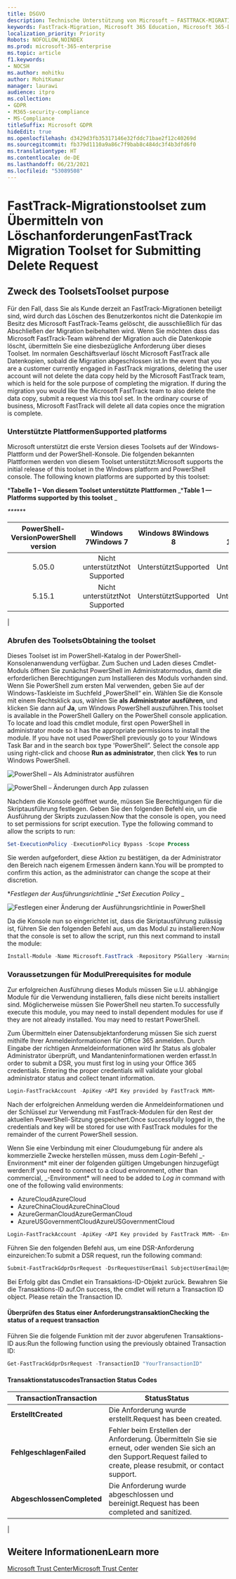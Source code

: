 ```yaml
---
title: DSGVO
description: Technische Unterstützung von Microsoft – FASTTRACK-MIGRATIONSTOOLSET ZUM ÜBERMITTELN VON LÖSCHANFORDERUNGEN
keywords: FastTrack-Migration, Microsoft 365 Education, Microsoft 365-Dokumentation, DSGVO
localization_priority: Priority
Robots: NOFOLLOW,NOINDEX
ms.prod: microsoft-365-enterprise
ms.topic: article
f1.keywords:
- NOCSH
ms.author: mohitku
author: MohitKumar
manager: laurawi
audience: itpro
ms.collection:
- GDPR
- M365-security-compliance
- MS-Compliance
titleSuffix: Microsoft GDPR
hideEdit: true
ms.openlocfilehash: d3429d3fb35317146e32fddc71bae2f12c40269d
ms.sourcegitcommit: fb379d1110a9a86c7f9bab8c484dc3f4b3dfd6f0
ms.translationtype: HT
ms.contentlocale: de-DE
ms.lasthandoff: 06/23/2021
ms.locfileid: "53089508"
---
```

# <a name="fasttrack-migration-toolset-for-submitting-delete-request"></a><span data-ttu-id="b642b-104">FastTrack-Migrationstoolset zum Übermitteln von Löschanforderungen</span><span class="sxs-lookup"><span data-stu-id="b642b-104">FastTrack Migration Toolset for Submitting Delete Request</span></span>

## <a name="toolset-purpose"></a><span data-ttu-id="b642b-105">Zweck des Toolsets</span><span class="sxs-lookup"><span data-stu-id="b642b-105">Toolset purpose</span></span>

<span data-ttu-id="b642b-p101">Für den Fall, dass Sie als Kunde derzeit an FastTrack-Migrationen beteiligt sind, wird durch das Löschen des Benutzerkontos nicht die Datenkopie im Besitz des Microsoft FastTrack-Teams gelöscht, die ausschließlich für das Abschließen der Migration beibehalten wird. Wenn Sie möchten dass das Microsoft FastTrack-Team während der Migration auch die Datenkopie löscht, übermitteln Sie eine diesbezügliche Anforderung über dieses Toolset. Im normalen Geschäftsverlauf löscht Microsoft FastTrack alle Datenkopien, sobald die Migration abgeschlossen ist.</span><span class="sxs-lookup"><span data-stu-id="b642b-p101">In the event that you are a customer currently engaged in FastTrack migrations, deleting the user account will not delete the data copy held by the Microsoft FastTrack team, which is held for the sole purpose of completing the migration. If during the migration you would like the Microsoft FastTrack team to also delete the data copy, submit a request via this tool set. In the ordinary course of business, Microsoft FastTrack will delete all data copies once the migration is complete.</span></span>

### <a name="supported-platforms"></a><span data-ttu-id="b642b-109">Unterstützte Plattformen</span><span class="sxs-lookup"><span data-stu-id="b642b-109">Supported platforms</span></span>

<span data-ttu-id="b642b-p102">Microsoft unterstützt die erste Version dieses Toolsets auf der Windows-Plattform und der PowerShell-Konsole. Die folgenden bekannten Plattformen werden von diesem Toolset unterstützt:</span><span class="sxs-lookup"><span data-stu-id="b642b-p102">Microsoft supports the initial release of this  toolset in the Windows platform and PowerShell console. The following known platforms are supported by this toolset:</span></span>

<span data-ttu-id="b642b-112">\***Tabelle 1 – Von diesem Toolset unterstützte Plattformen** _</span><span class="sxs-lookup"><span data-stu-id="b642b-112">\***Table 1 — Platforms supported by this toolset** _</span></span>

<span data-ttu-id="b642b-113">_\*\*\*</span><span class="sxs-lookup"><span data-stu-id="b642b-113">_\*\*\*</span></span>

|<span data-ttu-id="b642b-114">PowerShell-Version</span><span class="sxs-lookup"><span data-stu-id="b642b-114">PowerShell version</span></span>|<span data-ttu-id="b642b-115">Windows 7</span><span class="sxs-lookup"><span data-stu-id="b642b-115">Windows 7</span></span>|<span data-ttu-id="b642b-116">Windows 8</span><span class="sxs-lookup"><span data-stu-id="b642b-116">Windows 8</span></span>|<span data-ttu-id="b642b-117">Windows 10</span><span class="sxs-lookup"><span data-stu-id="b642b-117">Windows 10</span></span>|<span data-ttu-id="b642b-118">Windows Server 2012</span><span class="sxs-lookup"><span data-stu-id="b642b-118">Windows Server 2012</span></span>|<span data-ttu-id="b642b-119">Windows Server 2016</span><span class="sxs-lookup"><span data-stu-id="b642b-119">Windows Server 2016</span></span>|
|:---:|:---:|:---:|:---:|:---:|:---:|
|<span data-ttu-id="b642b-120">5.0</span><span class="sxs-lookup"><span data-stu-id="b642b-120">5.0</span></span>|<span data-ttu-id="b642b-121">Nicht unterstützt</span><span class="sxs-lookup"><span data-stu-id="b642b-121">Not Supported</span></span>|<span data-ttu-id="b642b-122">Unterstützt</span><span class="sxs-lookup"><span data-stu-id="b642b-122">Supported</span></span>|<span data-ttu-id="b642b-123">Unterstützt</span><span class="sxs-lookup"><span data-stu-id="b642b-123">Supported</span></span>|<span data-ttu-id="b642b-124">Unterstützt</span><span class="sxs-lookup"><span data-stu-id="b642b-124">Supported</span></span>|<span data-ttu-id="b642b-125">Unterstützt</span><span class="sxs-lookup"><span data-stu-id="b642b-125">Supported</span></span>|
|<span data-ttu-id="b642b-126">5.1</span><span class="sxs-lookup"><span data-stu-id="b642b-126">5.1</span></span>|<span data-ttu-id="b642b-127">Nicht unterstützt</span><span class="sxs-lookup"><span data-stu-id="b642b-127">Not Supported</span></span>|<span data-ttu-id="b642b-128">Unterstützt</span><span class="sxs-lookup"><span data-stu-id="b642b-128">Supported</span></span>|<span data-ttu-id="b642b-129">Unterstützt</span><span class="sxs-lookup"><span data-stu-id="b642b-129">Supported</span></span>|<span data-ttu-id="b642b-130">Unterstützt</span><span class="sxs-lookup"><span data-stu-id="b642b-130">Supported</span></span>|<span data-ttu-id="b642b-131">Unterstützt</span><span class="sxs-lookup"><span data-stu-id="b642b-131">Supported</span></span>|
|

### <a name="obtaining-the-toolset"></a><span data-ttu-id="b642b-132">Abrufen des Toolsets</span><span class="sxs-lookup"><span data-stu-id="b642b-132">Obtaining the toolset</span></span>

<span data-ttu-id="b642b-p103">Dieses Toolset ist im PowerShell-Katalog in der PowerShell-Konsolenanwendung verfügbar. Zum Suchen und Laden dieses Cmdlet-Moduls öffnen Sie zunächst PowerShell im Administratormodus, damit die erforderlichen Berechtigungen zum Installieren des Moduls vorhanden sind. Wenn Sie PowerShell zum ersten Mal verwenden, geben Sie auf der Windows-Taskleiste im Suchfeld „PowerShell“ ein. Wählen Sie die Konsole mit einem Rechtsklick aus, wählen Sie **als Administrator ausführen**, und klicken Sie dann auf **Ja**, um Windows PowerShell auszuführen.</span><span class="sxs-lookup"><span data-stu-id="b642b-p103">This toolset is available in the PowerShell Gallery on the PowerShell console application.  To locate and load this cmdlet module, first open PowerShell in administrator mode so it has the appropriate permissions to install the module. If you have not used PowerShell previously go to your Windows Task Bar and in the search box type 'PowerShell”. Select the console app using right-click and choose **Run as administrator**, then click **Yes** to run Windows PowerShell.</span></span>

![PowerShell – Als Administrator ausführen](../media/fasttrack-powershell_image.png)

![PowerShell – Änderungen durch App zulassen](../media/fasttrack-run-powershell_image.png)

<span data-ttu-id="b642b-p104">Nachdem die Konsole geöffnet wurde, müssen Sie Berechtigungen für die Skriptausführung festlegen. Geben Sie den folgenden Befehl ein, um die Ausführung der Skripts zuzulassen:</span><span class="sxs-lookup"><span data-stu-id="b642b-p104">Now that the console is open, you need to set permissions for script execution. Type the following command to allow the scripts to run:</span></span>

```powershell
Set-ExecutionPolicy -ExecutionPolicy Bypass -Scope Process
```

<span data-ttu-id="b642b-141">Sie werden aufgefordert, diese Aktion zu bestätigen, da der Administrator den Bereich nach eigenem Ermessen ändern kann.</span><span class="sxs-lookup"><span data-stu-id="b642b-141">You will be prompted to confirm this action, as the administrator can change the scope at their discretion.</span></span>

<span data-ttu-id="b642b-142">\**_Festlegen der Ausführungsrichtlinie_* _</span><span class="sxs-lookup"><span data-stu-id="b642b-142">\**_Set Execution Policy_* _</span></span>

![Festlegen einer Änderung der Ausführungsrichtlinie in PowerShell](../media/powershell-set-execution-policy_image.png)

<span data-ttu-id="b642b-144">Da die Konsole nun so eingerichtet ist, dass die Skriptausführung zulässig ist, führen Sie den folgenden Befehl aus, um das Modul zu installieren:</span><span class="sxs-lookup"><span data-stu-id="b642b-144">Now that the console is set to allow the script, run this next command to install the module:</span></span>

```powershell
Install-Module -Name Microsoft.FastTrack -Repository PSGallery -WarningAction SilentlyContinue -Force
```

### <a name="prerequisites-for-module"></a><span data-ttu-id="b642b-145">Voraussetzungen für Modul</span><span class="sxs-lookup"><span data-stu-id="b642b-145">Prerequisites for module</span></span>

<span data-ttu-id="b642b-p105">Zur erfolgreichen Ausführung dieses Moduls müssen Sie u.U. abhängige Module für die Verwendung installieren, falls diese nicht bereits installiert sind. Möglicherweise müssen Sie PowerShell neu starten.</span><span class="sxs-lookup"><span data-stu-id="b642b-p105">To successfully execute this module, you may need to install dependent modules for use if they are not already installed. You may need to restart PowerShell.</span></span>

<span data-ttu-id="b642b-p106">Zum Übermitteln einer Datensubjektanforderung müssen Sie sich zuerst mithilfe Ihrer Anmeldeinformationen für Office 365 anmelden. Durch Eingabe der richtigen Anmeldeinformationen wird Ihr Status als globaler Administrator überprüft, und Mandanteninformationen werden erfasst.</span><span class="sxs-lookup"><span data-stu-id="b642b-p106">In order to submit a DSR, you must first log in using your Office 365 credentials. Entering the proper credentials will validate your global administrator status and collect tenant information.</span></span>

```powershell
Login-FastTrackAccount -ApiKey <API Key provided by FastTrack MVM>
```

<span data-ttu-id="b642b-150">Nach der erfolgreichen Anmeldung werden die Anmeldeinformationen und der Schlüssel zur Verwendung mit FastTrack-Modulen für den Rest der aktuellen PowerShell-Sitzung gespeichert.</span><span class="sxs-lookup"><span data-stu-id="b642b-150">Once successfully logged in, the credentials and key will be stored for use with FastTrack modules for the remainder of the current PowerShell session.</span></span>

<span data-ttu-id="b642b-151">Wenn Sie eine Verbindung mit einer Cloudumgebung für andere als kommerzielle Zwecke herstellen müssen, muss dem *Login*-Befehl _-Environment\* mit einer der folgenden gültigen Umgebungen hinzugefügt werden:</span><span class="sxs-lookup"><span data-stu-id="b642b-151">If you need to connect to a cloud environment, other than commercial, _-Environment\* will need to be added to *Log in* command with one of the following valid environments:</span></span>

- <span data-ttu-id="b642b-152">AzureCloud</span><span class="sxs-lookup"><span data-stu-id="b642b-152">AzureCloud</span></span>
- <span data-ttu-id="b642b-153">AzureChinaCloud</span><span class="sxs-lookup"><span data-stu-id="b642b-153">AzureChinaCloud</span></span>
- <span data-ttu-id="b642b-154">AzureGermanCloud</span><span class="sxs-lookup"><span data-stu-id="b642b-154">AzureGermanCloud</span></span>
- <span data-ttu-id="b642b-155">AzureUSGovernmentCloud</span><span class="sxs-lookup"><span data-stu-id="b642b-155">AzureUSGovernmentCloud</span></span>

```powershell
Login-FastTrackAccount -ApiKey <API Key provided by FastTrack MVM> -Environment <cloud environment>
```

<span data-ttu-id="b642b-156">Führen Sie den folgenden Befehl aus, um eine DSR-Anforderung einzureichen:</span><span class="sxs-lookup"><span data-stu-id="b642b-156">To submit a DSR request, run the following command:</span></span>

```powershell
Submit-FastTrackGdprDsrRequest -DsrRequestUserEmail SubjectUserEmail@mycompany.com
```

<span data-ttu-id="b642b-p107">Bei Erfolg gibt das Cmdlet ein Transaktions-ID-Objekt zurück. Bewahren Sie die Transaktions-ID auf.</span><span class="sxs-lookup"><span data-stu-id="b642b-p107">On success, the cmdlet will return a Transaction ID object. Please retain the Transaction ID.</span></span>

#### <a name="checking-the-status-of-a-request-transaction"></a><span data-ttu-id="b642b-159">Überprüfen des Status einer Anforderungstransaktion</span><span class="sxs-lookup"><span data-stu-id="b642b-159">Checking the status of a request transaction</span></span>

<span data-ttu-id="b642b-160">Führen Sie die folgende Funktion mit der zuvor abgerufenen Transaktions-ID aus:</span><span class="sxs-lookup"><span data-stu-id="b642b-160">Run the following function using the previously obtained Transaction ID:</span></span>

```powershell
Get-FastTrackGdprDsrRequest -TransactionID "YourTransactionID"
```

#### <a name="transaction-status-codes"></a><span data-ttu-id="b642b-161">Transaktionstatuscodes</span><span class="sxs-lookup"><span data-stu-id="b642b-161">Transaction Status Codes</span></span>

|<span data-ttu-id="b642b-162">Transaction</span><span class="sxs-lookup"><span data-stu-id="b642b-162">Transaction</span></span>|<span data-ttu-id="b642b-163">Status</span><span class="sxs-lookup"><span data-stu-id="b642b-163">Status</span></span>|
|---|---|
|<span data-ttu-id="b642b-164">**Erstellt**</span><span class="sxs-lookup"><span data-stu-id="b642b-164">**Created**</span></span>|<span data-ttu-id="b642b-165">Die Anforderung wurde erstellt.</span><span class="sxs-lookup"><span data-stu-id="b642b-165">Request has been created.</span></span>|
|<span data-ttu-id="b642b-166">**Fehlgeschlagen**</span><span class="sxs-lookup"><span data-stu-id="b642b-166">**Failed**</span></span>|<span data-ttu-id="b642b-167">Fehler beim Erstellen der Anforderung. Übermitteln Sie sie erneut, oder wenden Sie sich an den Support.</span><span class="sxs-lookup"><span data-stu-id="b642b-167">Request failed to create, please resubmit, or contact support.</span></span>|
|<span data-ttu-id="b642b-168">**Abgeschlossen**</span><span class="sxs-lookup"><span data-stu-id="b642b-168">**Completed**</span></span>|<span data-ttu-id="b642b-169">Die Anforderung wurde abgeschlossen und bereinigt.</span><span class="sxs-lookup"><span data-stu-id="b642b-169">Request has been completed and sanitized.</span></span>|
|

<!-- original version: **Created**  Request has been created<br/>**Failed** Request failed to create, please resubmit, or contact support<br/>**Completed** Request has been completed and sanitized -->

## <a name="learn-more"></a><span data-ttu-id="b642b-170">Weitere Informationen</span><span class="sxs-lookup"><span data-stu-id="b642b-170">Learn more</span></span>

[<span data-ttu-id="b642b-171">Microsoft Trust Center</span><span class="sxs-lookup"><span data-stu-id="b642b-171">Microsoft Trust Center</span></span>](https://www.microsoft.com/trust-center/privacy/gdpr-overview)

